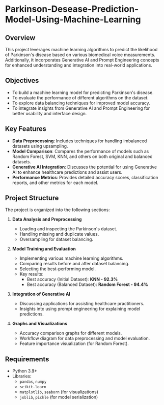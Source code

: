 # Parkinson-Desease-Prediction-Model-Using-Machine-Learning


## Overview
This project leverages machine learning algorithms to predict the likelihood of Parkinson's disease based on various biomedical voice measurements. Additionally, it incorporates Generative AI and Prompt Engineering concepts for enhanced understanding and integration into real-world applications.

## Objectives
- To build a machine learning model for predicting Parkinson's disease.
- To evaluate the performance of different algorithms on the dataset.
- To explore data balancing techniques for improved model accuracy.
- To integrate insights from Generative AI and Prompt Engineering for better usability and interface design.

## Key Features
- **Data Preprocessing**: Includes techniques for handling imbalanced datasets using upsampling.
- **Model Comparison**: Compares the performance of models such as Random Forest, SVM, KNN, and others on both original and balanced datasets.
- **Generative AI Integration**: Discusses the potential for using Generative AI to enhance healthcare predictions and assist users.
- **Performance Metrics**: Provides detailed accuracy scores, classification reports, and other metrics for each model.

## Project Structure
The project is organized into the following sections:

1. **Data Analysis and Preprocessing**  
   - Loading and inspecting the Parkinson's dataset.  
   - Handling missing and duplicate values.  
   - Oversampling for dataset balancing.

2. **Model Training and Evaluation**  
   - Implementing various machine learning algorithms.  
   - Comparing results before and after dataset balancing.  
   - Selecting the best-performing model.  
   - Key results:  
     - Best accuracy (Initial Dataset): **KNN - 92.3%**  
     - Best accuracy (Balanced Dataset): **Random Forest - 94.4%**

3. **Integration of Generative AI**  
   - Discussing applications for assisting healthcare practitioners.  
   - Insights into using prompt engineering for explaining model predictions.

4. **Graphs and Visualizations**  
   - Accuracy comparison graphs for different models.  
   - Workflow diagram for data preprocessing and model evaluation.  
   - Feature importance visualization (for Random Forest).

## Requirements
- Python 3.8+
- Libraries:  
  - `pandas`, `numpy`  
  - `scikit-learn`  
  - `matplotlib`, `seaborn` (for visualizations)  
  - `joblib`, `pickle` (for model serialization)


